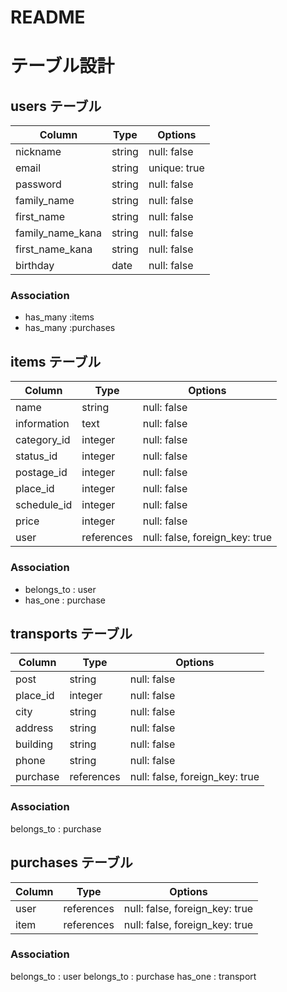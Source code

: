 # README

# テーブル設計

## users テーブル

| Column             | Type   | Options      |
| ------------------ | ------ | ------------ |
| nickname           | string | null: false  |
| email              | string | unique: true |
| password           | string | null: false  |
| family_name        | string | null: false  |
| first_name         | string | null: false  |
| family_name_kana   | string | null: false  |
| first_name_kana    | string | null: false  |
| birthday           | date   | null: false  |

### Association

- has_many :items
- has_many :purchases



## items テーブル

| Column             | Type    | Options                           |
| ------------------ | ------- | --------------------------------- |
| name               | string  | null: false                       |
| information        | text    | null: false                       |
| category_id        | integer | null: false                       |
| status_id          | integer | null: false                       |
| postage_id         | integer | null: false                       |
| place_id           | integer | null: false                       |
| schedule_id        | integer | null: false                       |
| price              | integer | null: false                       |
| user               | references | null: false, foreign_key: true |

### Association

- belongs_to : user
- has_one    : purchase



## transports テーブル

| Column             | Type    | Options                           |
| ------------------ | ------- | --------------------------------- |
| post               | string  | null: false                       |
| place_id           | integer | null: false                       |
| city               | string  | null: false                       |
| address            | string  | null: false                       |
| building           | string  | null: false                       |
| phone              | string  | null: false                       |
| purchase           | references | null: false, foreign_key: true |

### Association

belongs_to : purchase



## purchases テーブル

| Column             | Type    | Options                           |
| ------------------ | ------- | --------------------------------- |
| user               | references | null: false, foreign_key: true |
| item               | references | null: false, foreign_key: true |

### Association

belongs_to : user
belongs_to : purchase
has_one    : transport